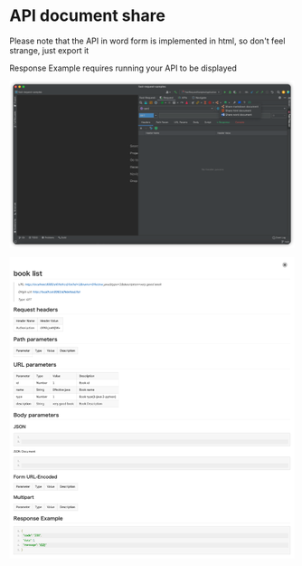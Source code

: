 # API document share

Please note that the API in word form is implemented in html, so don't feel strange, just export it

Response Example requires running your API to be displayed

![shareDocButton](/img/shareApi_en.png)

![apiDocExample](/img/apiDocExample.png)
